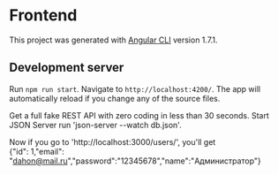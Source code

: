 # Frontend

This project was generated with [Angular CLI](https://github.com/angular/angular-cli) version 1.7.1.

## Development server

Run `npm run start`. Navigate to `http://localhost:4200/`. The app will automatically reload if you change any of the source files.

Get a full fake REST API with zero coding in less than 30 seconds. 
Start JSON Server run 'json-server --watch db.json'.

Now if you go to 'http://localhost:3000/users/', you'll get   
{"id": 1,"email": "dahon@mail.ru","password":"12345678","name":"Администратор"}






